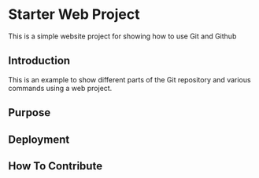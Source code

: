 # Starter Web Project

This is a simple website project for
showing how to use Git and Github

## Introduction

This is an example to show different parts
of the Git repository and various commands
using a web project.

## Purpose

## Deployment

## How To Contribute

